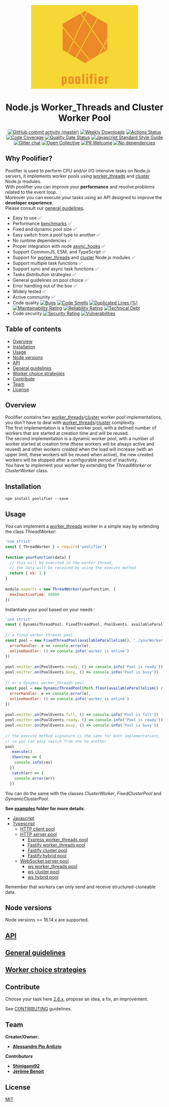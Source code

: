 <div align="center">
  <img src="./images/logo.png" width="340px" height="266px"/>
</div>

<h1 align="center">Node.js Worker_Threads and Cluster Worker Pool</h1>

<p align="center">
  <a href="https://github.com/poolifier/poolifier/graphs/commit-activity">
    <img alt="GitHub commit activity (master)" src="https://img.shields.io/github/commit-activity/m/poolifier/poolifier/master"></a>
  <a href="https://www.npmjs.com/package/poolifier">
    <img alt="Weekly Downloads" src="https://img.shields.io/npm/dw/poolifier"></a>
  <a href="https://github.com/poolifier/poolifier/actions/workflows/ci.yml">
    <img alt="Actions Status" src="https://github.com/poolifier/poolifier/actions/workflows/ci.yml/badge.svg"></a>
  <a href="https://sonarcloud.io/dashboard?id=pioardi_poolifier">
    <img alt="Code Coverage" src="https://sonarcloud.io/api/project_badges/measure?project=pioardi_poolifier&metric=coverage"></a>
  <a href="https://sonarcloud.io/dashboard?id=pioardi_poolifier">
    <img alt="Quality Gate Status" src="https://sonarcloud.io/api/project_badges/measure?project=pioardi_poolifier&metric=alert_status"></a>
  <a href="https://standardjs.com">
    <img alt="Javascript Standard Style Guide" src="https://img.shields.io/badge/code_style-standard-brightgreen.svg"></a>
  <a href="https://gitter.im/poolifier/community?utm_source=badge&utm_medium=badge&utm_campaign=pr-badge">
    <img alt="Gitter chat" src="https://badges.gitter.im/poolifier/community.svg"></a>
  <a href="https://opencollective.com/poolifier">
    <img alt="Open Collective" src="https://opencollective.com/poolifier/tiers/badge.svg"></a>
  <a href="http://makeapullrequest.com">
    <img alt="PR Welcome" src="https://img.shields.io/badge/PRs-welcome-brightgreen.svg?style=flat-square"></a>
  <a href="https://img.shields.io/static/v1?label=dependencies&message=no%20dependencies&color=brightgreen">
    <img alt="No dependencies" src="https://img.shields.io/static/v1?label=dependencies&message=no%20dependencies&color=brightgreen"></a>
</p>

## Why Poolifier?

Poolifier is used to perform CPU and/or I/O intensive tasks on Node.js servers, it implements worker pools using [worker_threads](https://nodejs.org/api/worker_threads.html) and [cluster](https://nodejs.org/api/cluster.html) Node.js modules.  
With poolifier you can improve your **performance** and resolve problems related to the event loop.  
Moreover you can execute your tasks using an API designed to improve the **developer experience**.  
Please consult our [general guidelines](#general-guidelines).

- Easy to use :white_check_mark:
- Performance [benchmarks](./benchmarks/README.md) :white_check_mark:
- Fixed and dynamic pool size :white_check_mark:
- Easy switch from a pool type to another :white_check_mark:
- No runtime dependencies :white_check_mark:
- Proper integration with node [async_hooks](https://nodejs.org/api/async_hooks.html) :white_check_mark:
- Support CommonJS, ESM, and TypeScript :white_check_mark:
- Support for [worker_threads](https://nodejs.org/api/worker_threads.html) and [cluster](https://nodejs.org/api/cluster.html) Node.js modules :white_check_mark:
- Support multiple task functions :white_check_mark:
- Support sync and async task functions :white_check_mark:
- Tasks distribution strategies :white_check_mark:
- General guidelines on pool choice :white_check_mark:
- Error handling out of the box :white_check_mark:
- Widely tested :white_check_mark:
- Active community :white_check_mark:
- Code quality [![Bugs](https://sonarcloud.io/api/project_badges/measure?project=pioardi_poolifier&metric=bugs)](https://sonarcloud.io/dashboard?id=pioardi_poolifier)
  [![Code Smells](https://sonarcloud.io/api/project_badges/measure?project=pioardi_poolifier&metric=code_smells)](https://sonarcloud.io/dashboard?id=pioardi_poolifier)
  [![Duplicated Lines (%)](https://sonarcloud.io/api/project_badges/measure?project=pioardi_poolifier&metric=duplicated_lines_density)](https://sonarcloud.io/dashboard?id=pioardi_poolifier)
  [![Maintainability Rating](https://sonarcloud.io/api/project_badges/measure?project=pioardi_poolifier&metric=sqale_rating)](https://sonarcloud.io/dashboard?id=pioardi_poolifier)
  [![Reliability Rating](https://sonarcloud.io/api/project_badges/measure?project=pioardi_poolifier&metric=reliability_rating)](https://sonarcloud.io/dashboard?id=pioardi_poolifier)
  [![Technical Debt](https://sonarcloud.io/api/project_badges/measure?project=pioardi_poolifier&metric=sqale_index)](https://sonarcloud.io/dashboard?id=pioardi_poolifier)
- Code security [![Security Rating](https://sonarcloud.io/api/project_badges/measure?project=pioardi_poolifier&metric=security_rating)](https://sonarcloud.io/dashboard?id=pioardi_poolifier) [![Vulnerabilities](https://sonarcloud.io/api/project_badges/measure?project=pioardi_poolifier&metric=vulnerabilities)](https://sonarcloud.io/dashboard?id=pioardi_poolifier)

## Table of contents

- [Overview](#overview)
- [Installation](#installation)
- [Usage](#usage)
- [Node versions](#node-versions)
- [API](#api)
- [General guidelines](#general-guidelines)
- [Worker choice strategies](#worker-choice-strategies)
- [Contribute](#contribute)
- [Team](#team)
- [License](#license)

## Overview

Poolifier contains two [worker_threads](https://nodejs.org/api/worker_threads.html#class-worker)/[cluster](https://nodejs.org/api/cluster.html#cluster_class_worker) worker pool implementations, you don't have to deal with [worker_threads](https://nodejs.org/api/worker_threads.html)/[cluster](https://nodejs.org/api/cluster.html) complexity.  
The first implementation is a fixed worker pool, with a defined number of workers that are started at creation time and will be reused.  
The second implementation is a dynamic worker pool, with a number of worker started at creation time (these workers will be always active and reused) and other workers created when the load will increase (with an upper limit, these workers will be reused when active), the new created workers will be stopped after a configurable period of inactivity.  
You have to implement your worker by extending the _ThreadWorker_ or _ClusterWorker_ class.

## Installation

```shell
npm install poolifier --save
```

## Usage

You can implement a [worker_threads](https://nodejs.org/api/worker_threads.html#class-worker) worker in a simple way by extending the class _ThreadWorker_:

```js
'use strict'
const { ThreadWorker } = require('poolifier')

function yourFunction(data) {
  // this will be executed in the worker thread,
  // the data will be received by using the execute method
  return { ok: 1 }
}

module.exports = new ThreadWorker(yourFunction, {
  maxInactiveTime: 60000
})
```

Instantiate your pool based on your needs :

```js
'use strict'
const { DynamicThreadPool, FixedThreadPool, PoolEvents, availableParallelism } = require('poolifier')

// a fixed worker_threads pool
const pool = new FixedThreadPool(availableParallelism(), './yourWorker.js', {
  errorHandler: e => console.error(e),
  onlineHandler: () => console.info('worker is online')
})

pool.emitter.on(PoolEvents.ready, () => console.info('Pool is ready'))
pool.emitter.on(PoolEvents.busy, () => console.info('Pool is busy'))

// or a dynamic worker_threads pool
const pool = new DynamicThreadPool(Math.floor(availableParallelism() / 2), availableParallelism(), './yourWorker.js', {
  errorHandler: e => console.error(e),
  onlineHandler: () => console.info('worker is online')
})

pool.emitter.on(PoolEvents.full, () => console.info('Pool is full'))
pool.emitter.on(PoolEvents.ready, () => console.info('Pool is ready'))
pool.emitter.on(PoolEvents.busy, () => console.info('Pool is busy'))

// the execute method signature is the same for both implementations,
// so you can easy switch from one to another
pool
  .execute()
  .then(res => {
    console.info(res)
  })
  .catch(err => {
    console.error(err)
  })
```

You can do the same with the classes _ClusterWorker_, _FixedClusterPool_ and _DynamicClusterPool_.

**See [examples](./examples/) folder for more details**:

- [Javascript](./examples/javascript/)
- [Typescript](./examples/typescript/)
  - [HTTP client pool](./examples/typescript/http-client-pool/)
  - [HTTP server pool](./examples/typescript/http-server-pool/)
    - [Express worker_threads pool](./examples/typescript/http-server-pool/express-worker_threads/)
    - [Fastify worker_threads pool](./examples/typescript/http-server-pool/fastify-worker_threads/)
    - [Fastify cluster pool](./examples/typescript/http-server-pool/fastify-cluster/)
    - [Fastify hybrid pool](./examples/typescript/http-server-pool/fastify-hybrid/)
  - [WebSocket server pool](./examples/typescript/websocket-server-pool/)
    - [ws worker_threads pool](./examples/typescript/websocket-server-pool/ws-worker_threads/)
    - [ws cluster pool](./examples/typescript/websocket-server-pool/ws-cluster/)
    - [ws hybrid pool](./examples/typescript/websocket-server-pool/ws-hybrid/)

Remember that workers can only send and receive structured-cloneable data.

## Node versions

Node versions >= 16.14.x are supported.

## [API](./docs/api.md)

## [General guidelines](./docs/general-guidelines.md)

## [Worker choice strategies](./docs/worker-choice-strategies.md)

## Contribute

Choose your task here [2.6.x](https://github.com/orgs/poolifier/projects/1), propose an idea, a fix, an improvement.

See [CONTRIBUTING](CONTRIBUTING.md) guidelines.

## Team

**Creator/Owner:**

- [**Alessandro Pio Ardizio**](https://github.com/pioardi)

**_Contributors_**

- [**Shinigami92**](https://github.com/Shinigami92)
- [**Jérôme Benoit**](https://github.com/jerome-benoit)

## License

[MIT](./LICENSE)
